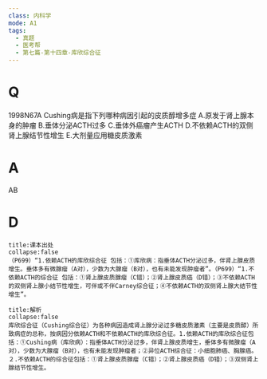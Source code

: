 ```yaml
---
class: 内科学
mode: A1
tags:
  - 真题
  - 医考帮
  - 第七篇-第十四章-库欣综合征
---
```


# Q
1998N67A Cushing病是指下列哪种病因引起的皮质醇增多症
A.原发于肾上腺本身的肿瘤
B.垂体分泌ACTH过多
C.垂体外癌瘤产生ACTH
D.不依赖ACTH的双侧肾上腺结节性增生
E.大剂量应用糖皮质激素

# A
AB
# D
```ad-note
title:课本出处
collapse:false
（P699）“1.依赖ACTH的库欣综合征 包括：①库欣病：指垂体ACTH分泌过多，伴肾上腺皮质增生。垂体多有微腺瘤（A对），少数为大腺瘤（B对），也有未能发现肿瘤者”。（P699）“1.不依赖ACTH的综合征 包括：①肾上腺皮质腺瘤（C错）；②肾上腺皮质癌（D错）；③不依赖ACTH的双侧肾上腺小结节性增生，可伴或不伴Carney综合征；④不依赖ACTH的双侧肾上腺大结节性增生”。
```

```ad-summary
title:解析
collapse:false
库欣综合征（Cushing综合征）为各种病因造成肾上腺分泌过多糖皮质激素（主要是皮质醇）所致病症的总称，按病因分依赖ACTH和不依赖ACTH的库欣综合征。1.依赖ACTH的库欣综合征包括：①Cushing病（库欣病）：指垂体ACTH分泌过多，伴肾上腺皮质增生，垂体多有微腺瘤（A对），少数为大腺瘤（B对），也有未能发现肿瘤者；②异位ACTH综合征：小细胞肺癌、胸腺癌。２.不依赖ACTH的综合征包括：①肾上腺皮质腺瘤（C错）；②肾上腺皮质癌（D错）；③双侧肾上腺结节性增生。
```

